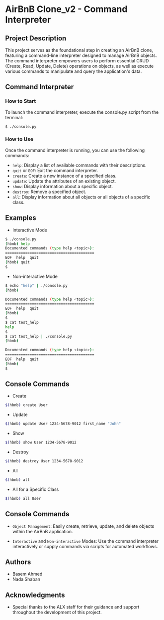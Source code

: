 # AirBnB Clone_v2 - Command Interpreter

## Project Description

This project serves as the foundational step in creating an AirBnB clone, featuring a command-line interpreter designed to manage AirBnB objects. The command interpreter empowers users to perform essential CRUD (Create, Read, Update, Delete) operations on objects, as well as execute various commands to manipulate and query the application's data.

## Command Interpreter

### How to Start

To launch the command interpreter, execute the console.py script from the terminal:

```bash
$ ./console.py
```
### How to Use
Once the command interpreter is running, you can use the following commands:

- `help`: Display a list of available commands with their descriptions.
- `quit` or `EOF`: Exit the command interpreter.
- `create`: Create a new instance of a specified class.
- `update`: Update the attributes of an existing object.
- `show`: Display information about a specific object.
- `destroy`: Remove a specified object.
- `all`: Display information about all objects or all objects of a specific class.

## Examples

- Interactive Mode

```bash
$ ./console.py
(hbnb) help
Documented commands (type help <topic>):
========================================
EOF  help  quit
(hbnb) quit
$
```
- Non-interactive Mode

```bash
$ echo "help" | ./console.py
(hbnb)

Documented commands (type help <topic>):
========================================
EOF  help  quit
(hbnb)
$
$ cat test_help
help
$
$ cat test_help | ./console.py
(hbnb)

Documented commands (type help <topic>):
========================================
EOF  help  quit
(hbnb)
$
```
## Console Commands

- Create
```bash
$(hbnb) create User
```

- Update
```bash
$(hbnb) update User 1234-5678-9012 first_name "John"
```

- Show
```bash
$(hbnb) show User 1234-5678-9012
```

- Destroy
```bash
$(hbnb) destroy User 1234-5678-9012
```

- All
```bash
$(hbnb) all
```

- All for a Specific Class
```bash
$(hbnb) all User
```

## Console Commands
- `Object Management`: Easily create, retrieve, update, and delete objects within the AirBnB application.

- `Interactive` and `Non-interactive` Modes: Use the command interpreter interactively or supply commands via scripts for automated workflows.
## Authors

- Basem Ahmed
- Nada Shaban

## Acknowledgments
- Special thanks to the ALX staff for their guidance and support throughout the development of this project.
